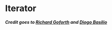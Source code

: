 # Iterator
 ##### Credit goes to [Richard Goforth](https://www.linkedin.com/in/richgoforth/) and [Diogo Basilio](https://github.com/DiogoBasilio235/Design_Patterns)
 
